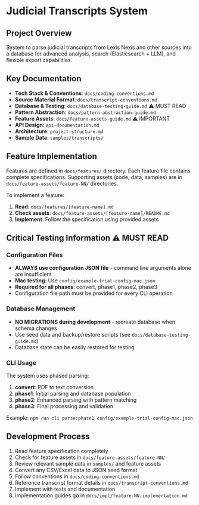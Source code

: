 # Judicial Transcripts System

## Project Overview
System to parse judicial transcripts from Lexis Nexis and other sources into a database for advanced analysis, search (Elasticsearch + LLM), and flexible export capabilities.

## Key Documentation
- **Tech Stack & Conventions**: `docs/coding-conventions.md`
- **Source Material Format**: `docs/transcript-conventions.md`
- **Database & Testing**: `docs/database-testing-guide.md` ⚠️ MUST READ
- **Pattern Abstraction**: `docs/pattern-abstraction-guide.md`
- **Feature Assets**: `docs/feature-assets-guide.md` ⚠️ IMPORTANT
- **API Design**: `api-documentation.md`
- **Architecture**: `project-structure.md`
- **Sample Data**: `samples/transcripts/`

## Feature Implementation
Features are defined in `docs/features/` directory. Each feature file contains complete specifications.
Supporting assets (code, data, samples) are in `docs/feature-assets/feature-NN/` directories.

To implement a feature:
1. **Read**: `docs/features/[feature-name].md`
2. **Check assets**: `docs/feature-assets/[feature-name]/README.md`
3. **Implement**: Follow the specification using provided assets

## Critical Testing Information ⚠️ MUST READ

### Configuration Files
- **ALWAYS use configuration JSON file** - command line arguments alone are insufficient
- **Mac testing**: Use `config/example-trial-config-mac.json`
- **Required for all phases**: convert, phase1, phase2, phase3
- Configuration file path must be provided for every CLI operation

### Database Management
- **NO MIGRATIONS during development** - recreate database when schema changes
- Use seed data and backup/restore scripts (see `docs/database-testing-guide.md`)
- Database state can be easily restored for testing

### CLI Usage
The system uses phased parsing:
1. **convert**: PDF to text conversion
2. **phase1**: Initial parsing and database population  
3. **phase2**: Enhanced parsing with pattern matching
4. **phase3**: Final processing and validation

Example: `npm run cli parse:phase1 config/example-trial-config-mac.json`

## Development Process
1. Read feature specification completely
2. Check for feature assets in `docs/feature-assets/feature-NN/`
3. Review relevant sample data in `samples/` and feature assets
4. Convert any CSV/Excel data to JSON seed format
5. Follow conventions in `docs/coding-conventions.md`
6. Reference transcript format details in `docs/transcript-conventions.md`
7. Implement with tests and documentation
8. Implementation guides go in `docs/impl/feature-NN-implementation.md`